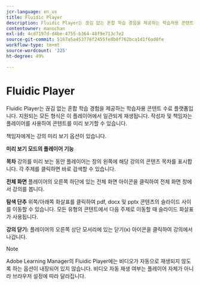 ```yaml
---
jcr-language: en_us
title: Fluidic Player
description: Fluidic Player는 끊김 없는 혼합 학습 경험을 제공하는 학습자용 콘텐트 수료 플랫폼입니다. 지원되는 모든 형식은 이 플레이어에서 일관되게 재생됩니다. 작성자 및 책임자는 플레이어를 사용하여 콘텐트를 미리 보기할 수 있습니다.
contentowner: manochan
exl-id: 4cd7197d-d4be-4755-b364-48f9e713c7e2
source-git-commit: 5167a5a453776f2455fe8b0f762bca1d1f6ad0fe
workflow-type: tm+mt
source-wordcount: '225'
ht-degree: 49%

---
```


# Fluidic Player

Fluidic Player는 끊김 없는 혼합 학습 경험을 제공하는 학습자용 콘텐트 수료 플랫폼입니다. 지원되는 모든 형식은 이 플레이어에서 일관되게 재생됩니다. 작성자 및 책임자는 플레이어를 사용하여 콘텐트를 미리 보기할 수 있습니다.

책임자에게는 강의 미리 보기 옵션이 있습니다.

**미리 보기 모드의 플레이어 기능**

**목차** 강의를 미리 보는 동안 플레이어는 창의 왼쪽에 해당 강의의 콘텐츠 목차를 표시합니다. 각 주제를 클릭하면 바로 검색할 수 있습니다.

**전체 화면** 플레이어의 오른쪽 하단에 있는 전체 화면 아이콘을 클릭하여 전체 화면 창에서 강의를 봅니다.

**탐색 단추** 위쪽/아래쪽 화살표를 클릭하여 pdf, docx 및 pptx 콘텐츠의 슬라이드 사이를 이동할 수 있습니다. 모든 유형의 콘텐트에서 다음 주제로 이동할 때 슬라이드 화살표가 사용됩니다.

**강의 닫기:** 플레이어의 오른쪽 상단 모서리에 있는 닫기(x) 아이콘을 클릭하여 강의에서 나갑니다.

>[!NOTE]
>
>Adobe Learning Manager의 Fluidic Player에는 비디오가 자동으로 재생되지 않도록 하는 옵션이 내장되어 있지 않습니다. 비디오 자동 재생 여부는 플레이어 자체가 아니라 브라우저 설정에 따라 달라집니다.

